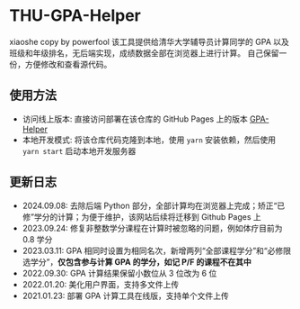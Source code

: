 # THU-GPA-Helper

xiaoshe copy by powerfool
该工具提供给清华大学辅导员计算同学的 GPA 以及班级和年级排名，无后端实现，成绩数据全部在浏览器上进行计算。
自己保留一份，方便修改和查看源代码。

## 使用方法

- 访问线上版本: 直接访问部署在该仓库的 GitHub Pages 上的版本 [GPA-Helper](https://xiaoshecode.github.io/gpa-helper/)
- 本地开发模式: 将该仓库代码克隆到本地，使用 `yarn` 安装依赖，然后使用 `yarn start` 启动本地开发服务器

## 更新日志

- 2024.09.08: 去除后端 Python 部分，全部计算均在浏览器上完成；矫正“已修”学分的计算；为便于维护，该网站后续将迁移到 Github Pages 上
- 2023.09.24: 修复非整数学分课程在计算时被忽略的问题，例如体疗目前为 0.8 学分
- 2023.03.11: GPA 相同时设置为相同名次，新增两列“全部课程学分”和“必修限选学分”，**仅包含参与计算 GPA 的学分，如记 P/F 的课程不在其中**
- 2022.09.30: GPA 计算结果保留小数位从 3 位改为 6 位
- 2022.01.20: 美化用户界面，支持多文件上传
- 2021.01.23: 部署 GPA 计算工具在线版，支持单个文件上传
